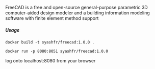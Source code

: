 FreeCAD is a free and open-source general-purpose parametric 3D computer-aided design modeler and a building information modeling software with finite element method support

##### Usage
    docker build -t syashfr/freecad:1.0.0 .
    
    docker run -p 8080:8051 syashfr/freecad:1.0.0 

log onto localhost:8080 from your browser
